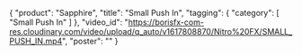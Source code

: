{
   "product": "Sapphire",
   "title": "Small Push In",
   "tagging": {
   "category": [
      "Small Push In"
    ]
   },
   "video_id": "https://borisfx-com-res.cloudinary.com/video/upload/q_auto/v1617808870/Nitro%20FX/SMALL_PUSH_IN.mp4",
   "poster": ""
}
